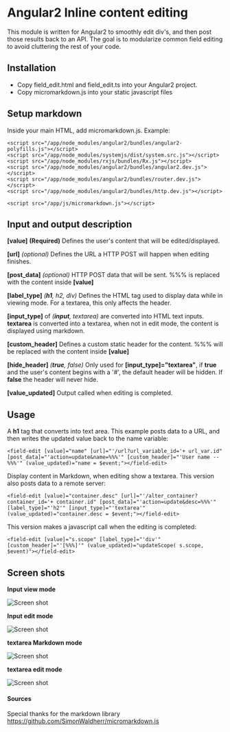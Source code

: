 # Angular2 Inline content editing
This module is written for Angular2 to smoothly edit div's, and then post those results back to an API.  The goal is to modularize common field editing to avoid cluttering the rest of your code.


## Installation
* Copy field_edit.html and field_edit.ts into your Angular2 project.
* Copy micromarkdown.js into your static javascript files

## Setup markdown

Inside your main HTML, add micromarkdown.js.  Example:

    <script src="/app/node_modules/angular2/bundles/angular2-polyfills.js"></script>
    <script src="/app/node_modules/systemjs/dist/system.src.js"></script>
    <script src="/app/node_modules/rxjs/bundles/Rx.js"></script>
    <script src="/app/node_modules/angular2/bundles/angular2.dev.js"></script>
    <script src="/app/node_modules/angular2/bundles/router.dev.js"></script>
    <script src="/app/node_modules/angular2/bundles/http.dev.js"></script>

    <script src="/app/js/micromarkdown.js"></script>

## Input and output description
**[value]** **(Required)** Defines the user's content that will be edited/displayed.

**[url]** *(optional)* Defines the URL a HTTP POST will happen when editing finishes.

**[post_data]** *(optional)* HTTP POST data that will be sent.  %%% is replaced with the content inside **[value]**

**[label_type]** *(**h1**, h2, div)* Defines the HTML tag used to display data while in viewing mode.  For a textarea, this only affects the header.

**[input_type]** of *(**input**, textarea)* are converted into HTML text inputs.  **textarea** is converted into a textarea, when not in edit mode, the content is displayed using markdown.

**[custom_header]** Defines a custom static header for the content.  %%% will be replaced with the content inside **[value]**

**[hide_header]** *(**true**, false)* Only used for **[input_type]="textarea"**, if **true** and the user's content begins with a '*#*', the default header will be hidden.  If **false** the header will never hide.

**[value_updated]** Output called when editing is completed.


## Usage

A **h1** tag that converts into text area.  This example posts data to a URL, and then writes the updated value back to the name variable:

`<field-edit [value]="name" [url]="'/url?url_variable_id='+ url_var.id" [post_data]="'action=update&name=%%%'" [custom_header]="'User name -- %%%'" (value_updated)="name = $event;"></field-edit>`

Display content in Markdown, when editing show a textarea.  This version also posts data to a remote server:

`<field-edit [value]="container.desc" [url]="'/alter_container?container_id='+ container.id" [post_data]="'action=update&desc=%%%'" [label_type]="'h2'" [input_type]="'textarea'" (value_updated)="container.desc = $event;"></field-edit>`

This version makes a javascript call when the editing is completed:

`<field-edit [value]="s.scope" [label_type]="'div'" [custom_header]="'[%%%]'" (value_updated)="updateScope( s.scope, $event)"></field-edit>`

## Screen shots

**Input view mode**

![Screen shot](http://i.imgur.com/y7t8wtY.png)

**Input edit mode**

![Screen shot](http://i.imgur.com/Xbi5kx5.png)

**textarea Markdown mode**

![Screen shot](http://i.imgur.com/u34Orkc.png)

**textarea edit mode**

![Screen shot](http://i.imgur.com/gEpIm2e.png)


#### Sources

Special thanks for the markdown library
https://github.com/SimonWaldherr/micromarkdown.js
